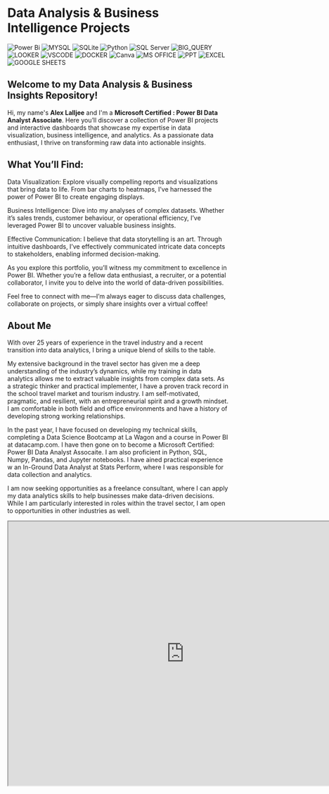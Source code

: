 # Data Analysis & Business Intelligence Projects
![Power Bi](https://img.shields.io/badge/power_bi-F2C811?style=for-the-badge&logo=powerbi&logoColor=black)
![MYSQL](https://img.shields.io/badge/MySQL-00000F?style=for-the-badge&logo=mysql&logoColor=white)
![SQLite](https://img.shields.io/badge/SQLite-07405E?style=for-the-badge&logo=sqlite&logoColor=white)
![Python](https://img.shields.io/badge/Python-3776AB?style=for-the-badge)
![SQL Server](https://img.shields.io/badge/Microsoft_SQL_Server-CC2927?style=for-the-badge&logo=microsoft-sql-server&logoColor=white)
![BIG_QUERY](https://img.shields.io/badge/Google_BigQuery-669DF6?style=for-the-badge)
![LOOKER](https://img.shields.io/badge/Google_Looker-4285F4?style=for-the-badge)
![VSCODE](https://img.shields.io/badge/VSCode-0078D4?style=for-the-badge&logo=visual%20studio%20code&logoColor=white)
![DOCKER](https://img.shields.io/badge/Docker-2496ED?style=for-the-badge)
![Canva](https://img.shields.io/badge/Canva-%2300C4CC.svg?style=for-the-badge&logo=Canva&logoColor=white)
![MS OFFICE](https://img.shields.io/badge/Microsoft_Office-D83B01?style=for-the-badge&logo=microsoft-office&logoColor=white)
![PPT](https://img.shields.io/badge/Microsoft_PowerPoint-B7472A?style=for-the-badge&logo=microsoft-powerpoint&logoColor=white)
![EXCEL](https://img.shields.io/badge/Microsoft_Excel-217346?style=for-the-badge&logo=microsoft-excel&logoColor=white)
![GOOGLE SHEETS](https://img.shields.io/badge/Google%20Sheets-34A853?style=for-the-badge&logo=google-sheets&logoColor=white)




## Welcome to my Data Analysis & Business Insights Repository!

Hi, my name's <strong>Alex Lalljee</strong> and I'm a <strong>Microsoft Certified : Power BI Data Analyst Associate</strong>. Here you’ll discover a collection of Power BI projects and interactive dashboards that showcase my expertise in data visualization, business intelligence, and analytics. As a passionate data enthusiast, I thrive on transforming raw data into actionable insights.

## What You’ll Find:
Data Visualization: Explore visually compelling reports and visualizations that bring data to life. From bar charts to heatmaps, I’ve harnessed the power of Power BI to create engaging displays.

Business Intelligence: Dive into my analyses of complex datasets. Whether it’s sales trends, customer behaviour, or operational efficiency, I’ve leveraged Power BI to uncover valuable business insights.

Effective Communication: I believe that data storytelling is an art. Through intuitive dashboards, I’ve effectively communicated intricate data concepts to stakeholders, enabling informed decision-making.

As you explore this portfolio, you’ll witness my commitment to excellence in Power BI. Whether you’re a fellow data enthusiast, a recruiter, or a potential collaborator, I invite you to delve into the world of data-driven possibilities.

Feel free to connect with me—I’m always eager to discuss data challenges, collaborate on projects, or simply share insights over a virtual coffee!

## About Me
With over 25 years of experience in the travel industry and a recent transition into data analytics, I bring a unique blend of skills to the table.

My extensive background in the travel sector has given me a deep understanding of the industry’s dynamics, while my training in data analytics allows me to extract valuable insights from complex data sets. As a strategic thinker and practical implementer, I have a proven track record in the school travel market and tourism industry. I am self-motivated, pragmatic, and resilient, with an entrepreneurial spirit and a growth mindset. I am comfortable in both field and office environments and have a history of developing strong working relationships.

In the past year, I have focused on developing my technical skills, completing a Data Science Bootcamp at La Wagon and a course in Power BI at datacamp.com. I have then gone on to become a Microsoft Certified: Power BI Data Analyst Assocaite. I am also proficient in Python, SQL, Numpy, Pandas, and Jupyter notebooks. I have ained practical experience w an In-Ground Data Analyst at Stats Perform, where I was responsible for data collection and analytics.

I am now seeking opportunities as a freelance consultant, where I can apply my data analytics skills to help businesses make data-driven decisions. While I am particularly interested in roles within the travel sector, I am open to opportunities in other industries as well.

<iframe src="https://app.powerbi.com/reportEmbed?reportId=0de1c056-6234-486d-894f-467fc6fccf60&autoAuth=true&ctid=225f31e7-8e13-4bf8-b75b-66f710ac2622" width="800" height="600"></iframe>

